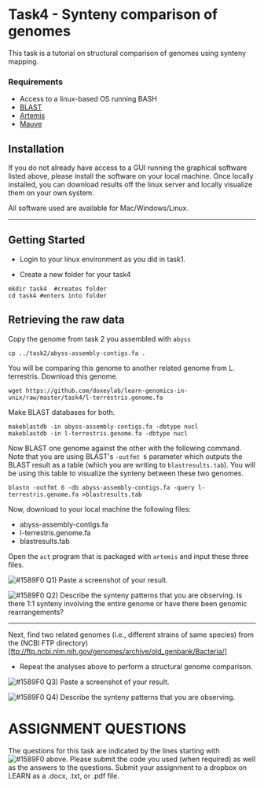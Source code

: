 # Task4 - Synteny comparison of genomes

This task is a tutorial on structural comparison of genomes using synteny mapping.

### Requirements

* Access to a linux-based OS running BASH
* [BLAST](http://blast.ncbi.nlm.nih.gov/)
* [Artemis](http://sanger-pathogens.github.io/Artemis/Artemis/)
* [Mauve](http://darlinglab.org/mauve/download.html)

## Installation

If you do not already have access to a GUI running the graphical software listed above, please install the software on your local machine. Once locally installed, you can download results off the linux server and locally visualize them on your own system.

All software used are available for Mac/Windows/Linux.

---

## Getting Started

* Login to your linux environment as you did in task1.

* Create a new folder for your task4

```
mkdir task4  #creates folder
cd task4 #enters into folder
```

## Retrieving the raw data

Copy the genome from task 2 you assembled with `abyss`

```
cp ../task2/abyss-assembly-contigs.fa . 
```

You will be comparing this genome to another related genome from L. terrestris. Download this genome.

```
wget https://github.com/doxeylab/learn-genomics-in-unix/raw/master/task4/l-terrestris.genome.fa
```

Make BLAST databases for both.

```
makeblastdb -in abyss-assembly-contigs.fa -dbtype nucl
makeblastdb -in l-terrestris.genome.fa -dbtype nucl
```

Now BLAST one genome against the other with the following command. Note that you are using BLAST's `-outfmt 6` parameter which outputs the BLAST result as a table (which you are writing to `blastresults.tab`). You will be using this table to visualize the synteny between these two genomes.

```
blastn -outfmt 6 -db abyss-assembly-contigs.fa -query l-terrestris.genome.fa >blastresults.tab
```

Now, download to your local machine the following files:

* abyss-assembly-contigs.fa
* l-terrestris.genome.fa
* blastresults.tab

Open the `act` program that is packaged with `artemis` and input these three files.

![#1589F0](https://placehold.it/15/1589F0/000000?text=+) Q1) Paste a screenshot of your result.

![#1589F0](https://placehold.it/15/1589F0/000000?text=+) Q2) Describe the synteny patterns that you are observing. Is there 1:1 synteny involving the entire genome or have there been genomic rearrangements?

---

Next, find two related genomes (i.e., different strains of same species)  from the (NCBI FTP directory)[ftp://ftp.ncbi.nlm.nih.gov/genomes/archive/old_genbank/Bacteria/]

* Repeat the analyses above to perform a structural genome comparison.

![#1589F0](https://placehold.it/15/1589F0/000000?text=+) Q3) Paste a screenshot of your result.

![#1589F0](https://placehold.it/15/1589F0/000000?text=+) Q4) Describe the synteny patterns that you are observing.


# ASSIGNMENT QUESTIONS

The questions for this task are indicated by the lines starting with ![#1589F0](https://placehold.it/15/1589F0/000000?text=+) above.
Please submit the code you used (when required) as well as the answers to the questions. Submit your assignment to a dropbox on LEARN as a .docx, .txt, or .pdf file.









